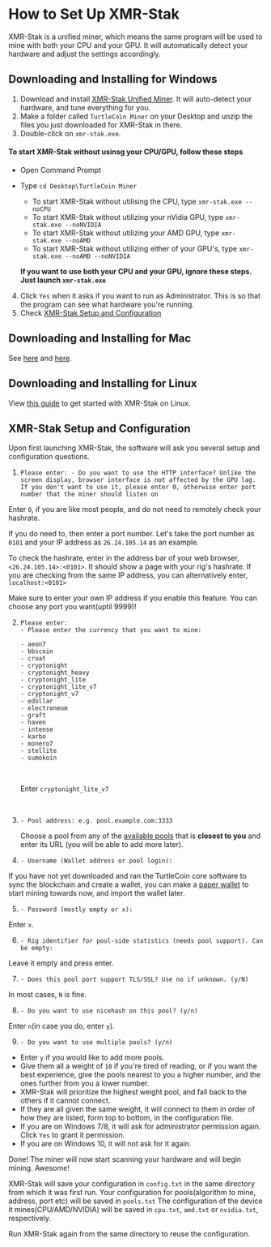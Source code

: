 # How to Set Up XMR-Stak 

XMR-Stak is a unified miner, which means the same program will be used to mine with both your CPU and your GPU. It will automatically detect your hardware and adjust the settings accordingly.

## Downloading and Installing for Windows

1. Download and install [XMR-Stak Unified Miner](https://github.com/fireice-uk/xmr-stak/releases/latest). It will auto-detect your hardware, and tune everything for you.
2. Make a folder called `TurtleCoin Miner` on your Desktop and unzip the files you just downloaded for XMR-Stak in there.
3. Double-click on `xmr-stak.exe`.

#### To start XMR-Stak without usinsg your CPU/GPU, follow these steps <a name= "#xmr-stak-no-cpu-gpu"> </a>

- Open Command Prompt

- Type `cd Desktop\TurtleCoin Miner`

  - To start XMR-Stak without utilising the CPU, type `xmr-stak.exe --noCPU`
  - To start XMR-Stak without utilizing your nVidia GPU, type `xmr-stak.exe --noNVIDIA`
  - To start XMR-Stak without utilizing your AMD GPU, type `xmr-stak.exe --noAMD`
  - To start XMR-Stak without utilizing either of your GPU's, type `xmr-stak.exe --noAMD --noNVIDIA`

  **If you want to use both your CPU and your GPU, ignore these steps. Just launch `xmr-stak.exe`**

4. Click `Yes` when it asks if you want to run as Administrator. This is so that the program can see what hardware you're running.
5. Check [XMR-Stak Setup and Configuration](#setup-and-config)

## Downloading and Installing for Mac

See [here](https://github.com/fireice-uk/xmr-stak/blob/master/doc/compile.md) and [here](https://github.com/fireice-uk/xmr-stak/blob/master/doc/compile_macOS.md).



## Downloading and Installing for Linux

View [this guide](XMR-Stak-Linux-Guide) to get started with XMR-Stak on Linux.



## XMR-Stak Setup and Configuration<a name="setup-and-config"></a>

Upon first launching XMR-Stak, the software will ask you several setup and configuration questions.

1. ```
   Please enter: - Do you want to use the HTTP interface? Unlike the screen display, browser interface is not affected by the GPU lag. If you don't want to use it, please enter 0, otherwise enter port number that the miner should listen on
   ```

Enter `0`, if you are like most people, and do not need to remotely check your hashrate.

If you do need to, then enter a port number. 
Let's take the port number as `0101` and your IP address as `26.24.105.14` as an example.

To check the hashrate, enter in the address bar of your web browser, `<26.24.105.14>:<0101>`. It should show a page with your rig's hashrate.
If you are checking from the same IP address, you can alternatively enter, `localhost:<0101>`

Make sure to enter your own IP address if you enable this feature. You can choose any port you want(uptil 9999)!



2. ````
   Please enter: 
   - Please enter the currency that you want to mine:

   - aeon7
   - bbscoin
   - croat
   - cryptonight
   - cryptonight_heavy
   - cryptonight_lite
   - cryptonight_lite_v7
   - cryptonight_v7
   - edollar
   - electroneum
   - graft
   - haven
   - intense
   - karbo
   - monero7
   - stellite
   - sumokoin
   ````

   ​

   Enter `cryptonight_lite_v7`

   ​

3. `- Pool address: e.g. pool.example.com:3333`

   Choose a pool from any of the [available pools](Pools) that is **closest to you** and enter its URL (you will be able to add more later).

4. `- Username (Wallet address or pool login):`  

If you have not yet downloaded and ran the TurtleCoin core software to sync the blockchain and create a wallet, you can make a [paper wallet](../wallets/Making-a-paper-wallet) to start mining towards now, and import the wallet later.

5. `- Password (mostly empty or x):`  

Enter `x`.

6. `- Rig identifier for pool-side statistics (needs pool support). Can be empty:`

Leave it empty and press enter.

7. `- Does this pool port support TLS/SSL? Use no if unknown. (y/N)`  

In most cases, `N` is fine.

8. `- Do you want to use nicehash on this pool? (y/n)`  

Enter `n`(in case you do, enter `y`).

9. `- Do you want to use multiple pools? (y/n)`  

* Enter `y` if you would like to add more pools. 
* Give them all a weight of `10` if you're tired of reading, or if you want the best experience, give the pools nearest to you a higher number, and the ones further from you a lower number.  
* XMR-Stak will prioritize the highest weight pool, and fall back to the others if it cannot connect.
* If they are all given the same weight, it will connect to them in order of how they are listed, form top to bottom, in the configuration file.
* If you are on Windows 7/8, it will ask for administrator permission again. Click `Yes` to grant it permission.
* If you are on Windows 10, it will not ask for it again.



Done! The miner will now start scanning your hardware and will begin mining. Awesome!



XMR-Stak will save your configuration in `config.txt`  in the same directory from which it was first run. 
Your configuration for pools(algorithm to mine, address, port etc) will be saved in `pools.txt`
The configuration of the device it mines(CPU/AMD/NVIDIA) will be saved in `cpu.txt`, `amd.txt` or `nvidia.txt`, respectively.



Run XMR-Stak again from the same directory to reuse the configuration.
